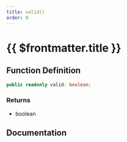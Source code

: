 ```yaml
---
title: valid()
order: 0
---
```


# {{ $frontmatter.title }}

## Function Definition

```ts
public readonly valid: boolean;
```

### Returns

* boolean

## Documentation

<!--@include: ./parts/valid.md-->
